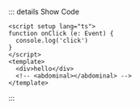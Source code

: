 ::: details Show Code

```vue
<script setup lang="ts">
function onClick (e: Event) {
  console.log('click')
}
</script>
<template>
  <div>hello</div>
  <!-- <abdominal></abdominal> -->
</template>

```

:::